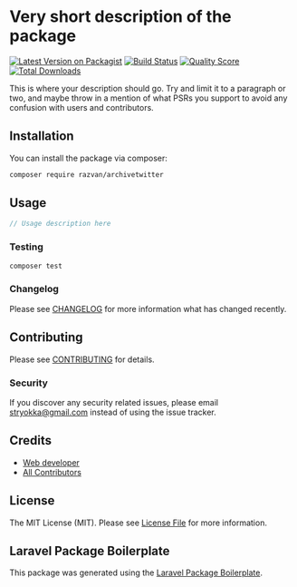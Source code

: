# Very short description of the package

[![Latest Version on Packagist](https://img.shields.io/packagist/v/razvan/archivetwitter.svg?style=flat-square)](https://packagist.org/packages/razvan/archivetwitter)
[![Build Status](https://img.shields.io/travis/razvan/archivetwitter/master.svg?style=flat-square)](https://travis-ci.org/razvan/archivetwitter)
[![Quality Score](https://img.shields.io/scrutinizer/g/razvan/archivetwitter.svg?style=flat-square)](https://scrutinizer-ci.com/g/razvan/archivetwitter)
[![Total Downloads](https://img.shields.io/packagist/dt/razvan/archivetwitter.svg?style=flat-square)](https://packagist.org/packages/razvan/archivetwitter)

This is where your description should go. Try and limit it to a paragraph or two, and maybe throw in a mention of what PSRs you support to avoid any confusion with users and contributors.

## Installation

You can install the package via composer:

```bash
composer require razvan/archivetwitter
```

## Usage

``` php
// Usage description here
```

### Testing

``` bash
composer test
```

### Changelog

Please see [CHANGELOG](CHANGELOG.md) for more information what has changed recently.

## Contributing

Please see [CONTRIBUTING](CONTRIBUTING.md) for details.

### Security

If you discover any security related issues, please email stryokka@gmail.com instead of using the issue tracker.

## Credits

- [Web developer](https://github.com/razvan)
- [All Contributors](../../contributors)

## License

The MIT License (MIT). Please see [License File](LICENSE.md) for more information.

## Laravel Package Boilerplate

This package was generated using the [Laravel Package Boilerplate](https://laravelpackageboilerplate.com).